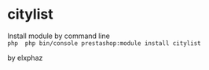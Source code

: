 # citylist

Install module by command line   
    ```php 
        php bin/console prestashop:module install citylist
    ```

by elxphaz
